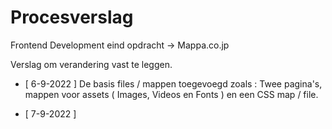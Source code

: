 # Procesverslag
Frontend Development eind opdracht -> Mappa.co.jp

Verslag om verandering vast te leggen.

- [ 6-9-2022 ]
De basis files / mappen toegevoegd zoals : Twee pagina's, mappen voor assets ( Images, Videos en Fonts ) en een CSS map / file.

- [ 7-9-2022 ]

